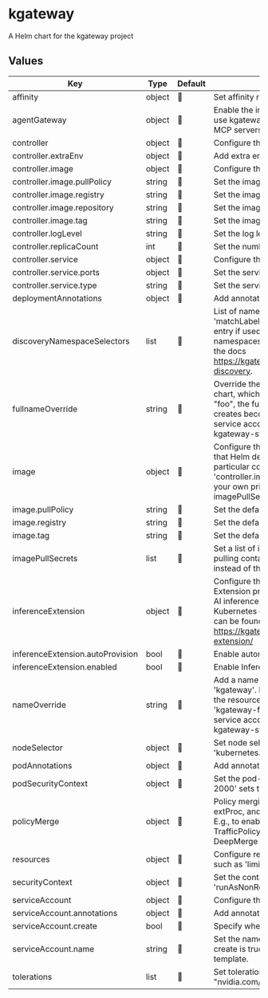 # kgateway

A Helm chart for the kgateway project

## Values

| Key | Type | Default | Description |
|-----|------|---------|-------------|
| affinity | object |  | Set affinity rules for pod scheduling, such as 'nodeAffinity:'. |
| agentGateway | object |  | Enable the integration with Agent Gateway, which lets you use kgateway to help manage agent connectivity across MCP servers, A2A agents, and REST APIs. |
| controller | object |  | Configure the kgateway control plane deployment. |
| controller.extraEnv | object |  | Add extra environment variables to the controller container. |
| controller.image | object |  | Configure the controller container image. |
| controller.image.pullPolicy | string |  | Set the image pull policy for the controller. |
| controller.image.registry | string |  | Set the image registry for the controller. |
| controller.image.repository | string |  | Set the image repository for the controller. |
| controller.image.tag | string |  | Set the image tag for the controller. |
| controller.logLevel | string |  | Set the log level for the controller. |
| controller.replicaCount | int |  | Set the number of controller pod replicas. |
| controller.service | object |  | Configure the controller service. |
| controller.service.ports | object |  | Set the service ports for gRPC and health endpoints. |
| controller.service.type | string |  | Set the service type for the controller. |
| deploymentAnnotations | object |  | Add annotations to the kgateway deployment. |
| discoveryNamespaceSelectors | list |  | List of namespace selectors (OR'ed): each entry can use 'matchLabels' or 'matchExpressions' (AND'ed within each entry if used together). Kgateway includes the selected namespaces in config discovery. For more information, see the docs https://kgateway.dev/docs/operations/install/#namespace-discovery. |
| fullnameOverride | string |  | Override the full name of resources created by the Helm chart, which is 'kgateway'. If you set 'fullnameOverride: "foo", the full name of the resources that the Helm release creates become 'foo', such as the deployment, service, and service account for the kgateway control plane in the kgateway-system namespace. |
| image | object |  | Configure the default container image for the components that Helm deploys. You can override these settings for each particular component in that component's section, such as 'controller.image' for the kgateway control plane. If you use your own private registry, make sure to include the imagePullSecrets. |
| image.pullPolicy | string |  | Set the default image pull policy. |
| image.registry | string |  | Set the default image registry. |
| image.tag | string |  | Set the default image tag. |
| imagePullSecrets | list |  | Set a list of image pull secrets for Kubernetes to use when pulling container images from your own private registry instead of the default kgateway registry. |
| inferenceExtension | object |  | Configure the integration with the Gateway API Inference Extension project, which lets you use kgateway to route to AI inference workloads like LLMs that run locally in your Kubernetes cluster. Documentation for Inference Extension can be found here: https://kgateway.dev/docs/integrations/inference-extension/ |
| inferenceExtension.autoProvision | bool |  | Enable automatic provisioning for Inference Extension. |
| inferenceExtension.enabled | bool |  | Enable Inference Extension. |
| nameOverride | string |  | Add a name to the default Helm base release, which is 'kgateway'. If you set 'nameOverride: "foo", the name of the resources that the Helm release creates become 'kgateway-foo', such as the deployment, service, and service account for the kgateway control plane in the kgateway-system namespace. |
| nodeSelector | object |  | Set node selector labels for pod scheduling, such as 'kubernetes.io/arch: amd64'. |
| podAnnotations | object |  | Add annotations to the kgateway pods. |
| podSecurityContext | object |  | Set the pod-level security context. For example, 'fsGroup: 2000' sets the filesystem group to 2000. |
| policyMerge | object |  | Policy merging settings. Currently, TrafficPolicy's extAuth, extProc, and transformation policies support deep merging. E.g., to enable deep merging of extProc policy in TrafficPolicy: policyMerge:   trafficPolicy:     extProc: DeepMerge |
| resources | object |  | Configure resource requests and limits for the container, such as 'limits.cpu: 100m' or 'requests.memory: 128Mi'. |
| securityContext | object |  | Set the container-level security context, such as 'runAsNonRoot: true'. |
| serviceAccount | object |  | Configure the service account for the deployment. |
| serviceAccount.annotations | object |  | Add annotations to the service account. |
| serviceAccount.create | bool |  | Specify whether a service account should be created. |
| serviceAccount.name | string |  | Set the name of the service account to use. If not set and create is true, a name is generated using the fullname template. |
| tolerations | list |  | Set tolerations for pod scheduling, such as 'key: "nvidia.com/gpu"'. |

